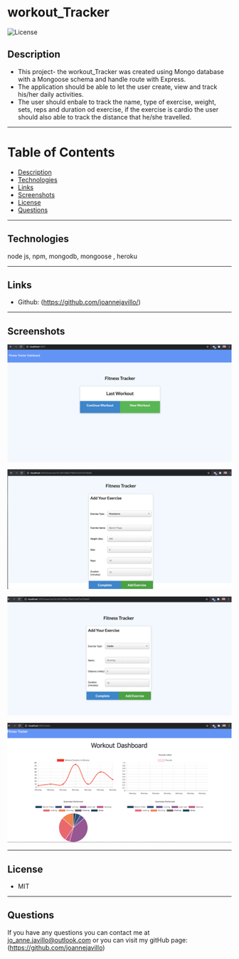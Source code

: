 # workout_Tracker


![License](https://img.shields.io/badge/License-MIT-purple)

## Description 
- This project- the workout_Tracker was created using Mongo database with a Mongoose schema and handle route with Express.
- The application should be able to let the user create, view and track his/her daily activities.
- The user should enbale to track the name, type of exercise, weight, sets, reps and duration od exercise, if the exercise is cardio the user should also able to track the distance that he/she travelled.

 ---
# Table of Contents 

  - [Description](#Description)
  - [Technologies](#Technologies)
  - [Links](#Links)
  - [Screenshots](#Screenshots)
  - [License](#License)
  - [Questions](#questions)
---

## Technologies
node js, npm, mongodb, mongoose , heroku

---
## Links
 - Github: (https://github.com/joannejavillo/)
 
---
## Screenshots
![screenshot-of-mainpage](./Assets/images/mainpage.png)

![screenshot-of-image-one](./Assets/images/fitnessone.png)

![screenshot-of-image-two](./Assets/images/fitnesstwo.png)

![screenshot-of-image-three](./Assets/images/fitnessthree.png)

---
## License
- MIT
---
## Questions
If you have any questions you can contact me at jo_anne.javillo@outlook.com or you can visit my gitHub page: (https://github.com/joannejavillo)